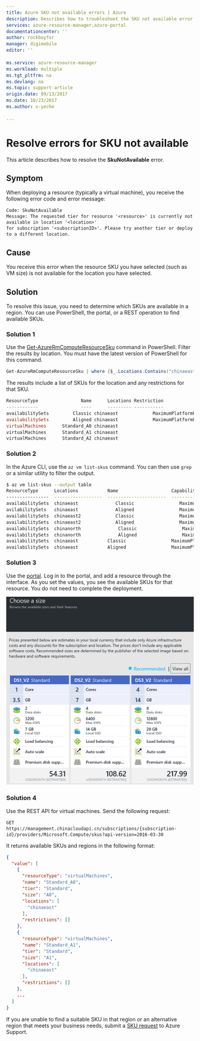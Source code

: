 ```yaml
---
title: Azure SKU not available errors | Azure
description: Describes how to troubleshoot the SKU not available error during deployment.
services: azure-resource-manager,azure-portal
documentationcenter: ''
author: rockboyfor
manager: digimobile
editor: ''

ms.service: azure-resource-manager
ms.workload: multiple
ms.tgt_pltfrm: na
ms.devlang: na
ms.topic: support-article
origin.date: 09/13/2017
ms.date: 10/23/2017
ms.author: v-yeche

---
```

# Resolve errors for SKU not available

This article describes how to resolve the **SkuNotAvailable** error.

## Symptom

When deploying a resource (typically a virtual machine), you receive the following error code and error message:

```
Code: SkuNotAvailable
Message: The requested tier for resource '<resource>' is currently not available in location '<location>' 
for subscription '<subscriptionID>'. Please try another tier or deploy to a different location.
```

## Cause

You receive this error when the resource SKU you have selected (such as VM size) is not available for the location you have selected.

## Solution

To resolve this issue, you need to determine which SKUs are available in a region. You can use PowerShell, the portal, or a REST operation to find available SKUs.

### Solution 1

Use the [Get-AzureRmComputeResourceSku](https://docs.microsoft.com/powershell/module/azurerm.compute/get-azurermcomputeresourcesku) command in PowerShell. Filter the results by location. You must have the latest version of PowerShell for this command.

```powershell
Get-AzureRmComputeResourceSku | where {$_.Locations.Contains("chinaeast")}
```

The results include a list of SKUs for the location and any restrictions for that SKU.

```powershell
ResourceType                Name      Locations Restriction                      Capability Value
------------                ----      --------- -----------                      ---------- -----
availabilitySets         Classic chinaeast             MaximumPlatformFaultDomainCount     3
availabilitySets         Aligned chinaeast             MaximumPlatformFaultDomainCount     3
virtualMachines      Standard_A0 chinaeast
virtualMachines      Standard_A1 chinaeast
virtualMachines      Standard_A2 chinaeast
```

### Solution 2

In the Azure CLI, use the `az vm list-skus` command. You can then use `grep` or a similar utility to filter the output.

```bash
$ az vm list-skus --output table
ResourceType      Locations           Name                    Capabilities                       Tier      Size           Restrictions
----------------  ------------------  ----------------------  ---------------------------------  --------  -------------  ---------------------------
availabilitySets  chinaeast              Classic                 MaximumPlatformFaultDomainCount=3
avilabilitySets   chinaeast              Aligned                 MaximumPlatformFaultDomainCount=3
availabilitySets  chinaeast2             Classic                 MaximumPlatformFaultDomainCount=3
availabilitySets  chinaeast2             Aligned                 MaximumPlatformFaultDomainCount=3
availabilitySets  chinanorth              Classic                 MaximumPlatformFaultDomainCount=3
availabilitySets  chinanorth              Aligned                 MaximumPlatformFaultDomainCount=3
availabilitySets  chinaeast           Classic                 MaximumPlatformFaultDomainCount=3
availabilitySets  chinaeast           Aligned                 MaximumPlatformFaultDomainCount=3
```

### Solution 3

Use the [portal](https://portal.azure.cn). Log in to the portal, and add a resource through the interface. As you set the values, you see the available SKUs for that resource. You do not need to complete the deployment.

![available SKUs](./media/resource-manager-sku-not-available-errors/view-sku.png)

### Solution 4

Use the REST API for virtual machines. Send the following request:

```HTTP 
GET
https://management.chinacloudapi.cn/subscriptions/{subscription-id}/providers/Microsoft.Compute/skus?api-version=2016-03-30
```

It returns available SKUs and regions in the following format:

```json
{
  "value": [
    {
      "resourceType": "virtualMachines",
      "name": "Standard_A0",
      "tier": "Standard",
      "size": "A0",
      "locations": [
        "chinaeast"
      ],
      "restrictions": []
    },
    {
      "resourceType": "virtualMachines",
      "name": "Standard_A1",
      "tier": "Standard",
      "size": "A1",
      "locations": [
        "chinaeast"
      ],
      "restrictions": []
    },
    ...
  ]
}
```

If you are unable to find a suitable SKU in that region or an alternative region that meets your business needs, submit a [SKU request](https://support.windowsazure.cn/support/support-azure) to Azure Support.
<!-- Redirect  https://aka.ms/skurestriction to https://support.windowsazure.cn/support/support-azure -->
<!--Update_Description: new articles on resource manager sku not available errors-->